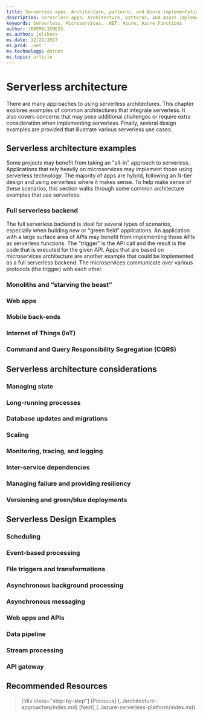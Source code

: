 ```yaml
---
title: Serverless apps. Architecture, patterns, and Azure implementation.
description: Serverless apps. Architecture, patterns, and Azure implementation. | Serverless architecture
keywords: Serverless, Microservices, .NET, Azure, Azure Functions
author: JEREMYLIKNESS
ms.author: jeliknes
ms.date: 12/21/2017
ms.prod: .net
ms.technology: dotnet
ms.topic: article
---
```

# Serverless architecture

There are many approaches to using serverless architectures. This chapter explores examples of common architectures that integrate serverless. It also covers concerns that may pose additional challenges or require extra consideration when implementing serverless. Finally, several design examples are provided that illustrate various serverless use cases.

## Serverless architecture examples

Some projects may benefit from taking an "all-in" approach to serverless. Applications that rely heavily on microservices may implement those using serverless technology. The majority of apps are hybrid, following an N-tier design and using serverless where it makes sense. To help make sense of these scenarios, this section walks through some common architecture examples that use serverless.

### Full serverless backend

The full serverless backend is ideal for several types of scenarios, especially when building new or "green field" applications. An application with a large surface area of APIs may benefit from implementing those APIs as serverless functions. The "trigger" is the API call and the result is the code that is executed for the given API. Apps that are based on microservices architecture are another example that could be implemented as a full serverless backend. The microservices communicate over various protocols (the trigger) with each other.

### Monoliths and “starving the beast”

### Web apps

### Mobile back-ends

### Internet of Things (IoT)

### Command and Query Responsibility Segregation (CQRS)

## Serverless architecture considerations

### Managing state

### Long-running processes

### Database updates and migrations

### Scaling

### Monitoring, tracing, and logging

### Inter-service dependencies

### Managing failure and providing resiliency

### Versioning and green/blue deployments

## Serverless Design Examples

### Scheduling

### Event-based processing

### File triggers and transformations

### Asynchronous background processing

### Asynchronous messaging

### Web apps and APIs

### Data pipeline

### Stream processing

### API gateway

## Recommended Resources

>[!div class="step-by-step"]
[Previous] (../architecture-approaches/index.md)
[Next] (../azure-serverless-platform/index.md)
